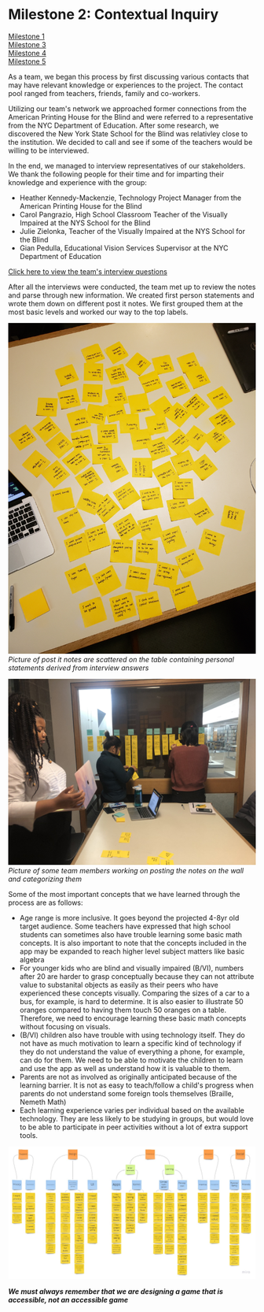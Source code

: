 # Milestone 2: Contextual Inquiry

[Milestone 1](https://irezystible.github.io/620project/Milestone1)
<br> [Milestone 3](https://irezystible.github.io/620project/Milestone3)
<br> [Milestone 4](https://irezystible.github.io/620project/Milestone4)
<br> [Milestone 5](https://irezystible.github.io/620project/Milestone5)


As a team, we began this process by first discussing various contacts that may have relevant knowledge or experiences to the project. The contact pool ranged from teachers, friends, family and co-workers.

Utilizing our team's network we approached former connections from the American Printing House for the Blind and were referred to a representative from the NYC Department of Education. After some research, we discovered the New York State School for the Blind was relativley close to the institution. We decided to call and see if some of the teachers would be willing to be interviewed.

In the end, we managed to interview representatives of our stakeholders. We thank the following people for their time and for imparting their knowledge and experience with the group:

* Heather Kennedy-Mackenzie, Technology Project Manager from the American Printing House for the Blind
* Carol Pangrazio, High School Classroom Teacher of the Visually Impaired at the NYS School for the Blind
* Julie Zielonka, Teacher of the Visually Impaired at the NYS School for the Blind
* Gian Pedulla, Educational Vision Services Supervisor at the NYC Department of Education

[Click here to view the team's interview questions](https://irezystible.github.io/620project/interviewquestions)

After all the interviews were conducted, the team met up to review the notes and parse through new information. We created first person statements and wrote them down on different post it notes. We first grouped them at the most basic levels and worked our way to the top labels.

![Post it notes are scattered on the table containing personal statements derived from interview answers](notes.jpg)
*Picture of post it notes are scattered on the table containing personal statements derived from interview answers*

![Picture of some team members working on posting the notes on the wall and categorizing them](inaction.jpg)
*Picture of some team members working on posting the notes on the wall and categorizing them*

Some of the most important concepts that we have learned through the process are as follows:

* Age range is more inclusive. It goes beyond the projected 4-8yr old target audience. Some teachers have expressed that high school students can sometimes also have trouble learning some basic math concepts. It is also important to note that the concepts included in the app may be expanded to reach higher level subject matters like basic algebra
* For younger kids who are blind and visually impaired (B/VI), numbers after 20 are harder to grasp conceptually because they can not attribute value to substanital objects as easily as their peers who have experienced these concepts visually. Comparing the sizes of a car to a bus, for example, is hard to determine. It is also easier to illustrate 50 oranges compared to having them touch 50 oranges on a table. Therefore, we need to encourage learning these basic math concepts without focusing on visuals.
* (B/VI) children also have trouble with using technology itself. They do not have as much motivation to learn a specific kind of technology if they do not understand the value of everything a phone, for example, can do for them. We need to be able to motivate the children to learn and use the app as well as understand how it is valuable to them.
* Parents are not as involved as originally anticipated because of the learning barrier. It is not as easy to teach/follow a child's progress when parents do not understand some foreign tools themselves (Braille, Nemeth Math)
* Each learning experience varies per individual based on the available technology. They are less likely to be studying in groups, but would love to be able to participate in peer activities without a lot of extra support tools.

[![Affinity Diagram](affinitydiagram.jpg)](https://miro.com/app/board/o9J_kvI5xRc=/) 

***We must always remember that we are designing a game that is accessible, not an accessible game***
